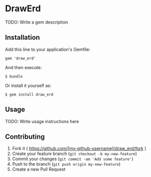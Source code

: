 # DrawErd

TODO: Write a gem description

## Installation

Add this line to your application's Gemfile:

    gem 'draw_erd'

And then execute:

    $ bundle

Or install it yourself as:

    $ gem install draw_erd

## Usage

TODO: Write usage instructions here

## Contributing

1. Fork it ( https://github.com/[my-github-username]/draw_erd/fork )
2. Create your feature branch (`git checkout -b my-new-feature`)
3. Commit your changes (`git commit -am 'Add some feature'`)
4. Push to the branch (`git push origin my-new-feature`)
5. Create a new Pull Request
